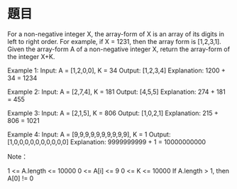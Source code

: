 題目
===

For a non-negative integer X, the array-form of X is an array of its digits in left to right order.  For example, if X = 1231, then the array form is [1,2,3,1].
Given the array-form A of a non-negative integer X, return the array-form of the integer X+K.

Example 1:
Input: A = [1,2,0,0], K = 34
Output: [1,2,3,4]
Explanation: 1200 + 34 = 1234

Example 2:
Input: A = [2,7,4], K = 181
Output: [4,5,5]
Explanation: 274 + 181 = 455

Example 3:
Input: A = [2,1,5], K = 806
Output: [1,0,2,1]
Explanation: 215 + 806 = 1021

Example 4:
Input: A = [9,9,9,9,9,9,9,9,9,9], K = 1
Output: [1,0,0,0,0,0,0,0,0,0,0]
Explanation: 9999999999 + 1 = 10000000000
 
Note：

1 <= A.length <= 10000
0 <= A[i] <= 9
0 <= K <= 10000
If A.length > 1, then A[0] != 0
